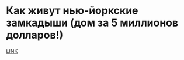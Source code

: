 # Как живут нью-йоркские замкадыши (дом за 5 миллионов долларов!)



[LINK](https://varlamov.ru/2394363.html)